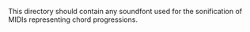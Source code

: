 This directory should contain any soundfont used for the sonification of MIDIs representing chord progressions.